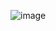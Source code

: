 ![image](https://user-images.githubusercontent.com/37501487/205472487-637e5f47-75e4-4d4c-a15a-dcf6d8b03f05.png)

